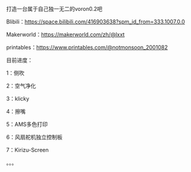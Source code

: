 打造一台属于自己独一无二的voron0.2吧

Blibili：https://space.bilibili.com/416903638?spm_id_from=333.1007.0.0

Makerworld：https://makerworld.com/zh/@lxxt

printables：https://www.printables.com/@notmonsoon_2001082

目前进度：

1：侧吹

2：空气净化

3：klicky

4：擦嘴

5：AMS多色打印

6：风扇舵机独立控制板

7：Kirizu-Screen

。。。
